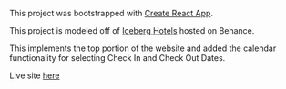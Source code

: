 This project was bootstrapped with [Create React App](https://github.com/facebook/create-react-app).

This project is modeled off of [Iceberg Hotels](https://www.behance.net/gallery/65473631/Iceberg-Hotels) hosted on Behance.

This implements the top portion of the website and added the calendar functionality for selecting Check In and Check Out Dates.

Live site [here](https://thawing-fortress-34002.herokuapp.com/)
